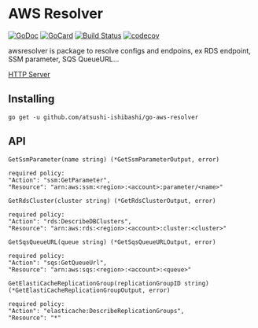 # AWS Resolver
[![GoDoc][1]][2]
[![GoCard][3]][4]
[![Build Status][5]][6]
[![codecov][7]][8]

[1]: https://godoc.org/github.com/atsushi-ishibashi/go-aws-resolver?status.svg
[2]: https://godoc.org/github.com/atsushi-ishibashi/go-aws-resolver
[3]: https://goreportcard.com/badge/github.com/atsushi-ishibashi/go-aws-resolver
[4]: https://goreportcard.com/report/github.com/atsushi-ishibashi/go-aws-resolver
[5]: https://travis-ci.org/atsushi-ishibashi/go-aws-resolver.svg?branch=master
[6]: https://travis-ci.org/atsushi-ishibashi/go-aws-resolver
[7]: https://codecov.io/gh/atsushi-ishibashi/go-aws-resolver/branch/master/graph/badge.svg
[8]: https://codecov.io/gh/atsushi-ishibashi/go-aws-resolver

awsresolver is package to resolve configs and endpoins, ex RDS endpoint, SSM parameter, SQS QueueURL...

[HTTP Server](server/README.md)
## Installing
```
go get -u github.com/atsushi-ishibashi/go-aws-resolver
```

## API
```
GetSsmParameter(name string) (*GetSsmParameterOutput, error)

required policy:
"Action": "ssm:GetParameter",
"Resource": "arn:aws:ssm:<region>:<account>:parameter/<name>"
```
```
GetRdsCluster(cluster string) (*GetRdsClusterOutput, error)

required policy:
"Action": "rds:DescribeDBClusters",
"Resource": "arn:aws:rds:<region>:<account>:cluster:<cluster>"
```
```
GetSqsQueueURL(queue string) (*GetSqsQueueURLOutput, error)

required policy:
"Action": "sqs:GetQueueUrl",
"Resource": "arn:aws:sqs:<region>:<account>:<queue>"
```
```
GetElastiCacheReplicationGroup(replicationGroupID string) (*GetElastiCacheReplicationGroupOutput, error)

required policy:
"Action": "elasticache:DescribeReplicationGroups",
"Resource": "*"
```
